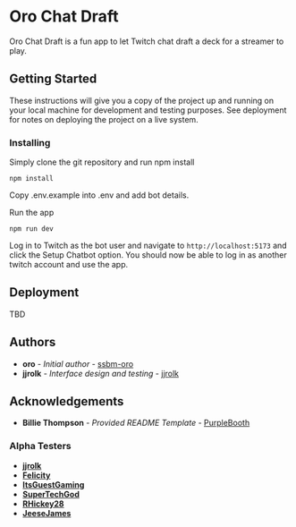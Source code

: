 # Oro Chat Draft

Oro Chat Draft is a fun app to let Twitch chat draft a deck for a streamer to play.

## Getting Started

These instructions will give you a copy of the project up and running on
your local machine for development and testing purposes. See deployment
for notes on deploying the project on a live system.

### Installing

Simply clone the git repository and run npm install

    npm install

Copy .env.example into .env and add bot details.

Run the app

    npm run dev

Log in to Twitch as the bot user and navigate to `http://localhost:5173` and
click the Setup Chatbot option. You should now be able to log in as another twitch
account and use the app.

## Deployment

TBD

## Authors

- **oro** - *Initial author* -
    [ssbm-oro](https://github.com/ssbm-oro)
- **jjrolk** - *Interface design and testing* - [jjrolk](https://github.com/jjrolk)

## Acknowledgements

- **Billie Thompson** - *Provided README Template* -
    [PurpleBooth](https://github.com/PurpleBooth)

### Alpha Testers

- [**jjrolk**](https://twitch.tv/jjrolk)
- [**Felicity**](https://twitch.tv/felicity)
- [**ItsGuestGaming**](https://twitch.tv/itsguestgaming)
- [**SuperTechGod**](https://twitch.tv/supertechgod)
- [**RHickey28**](https://twitch.tv/rhickey28)
- [**JeeseJames**](https://twitch.tv/jeesejames)
